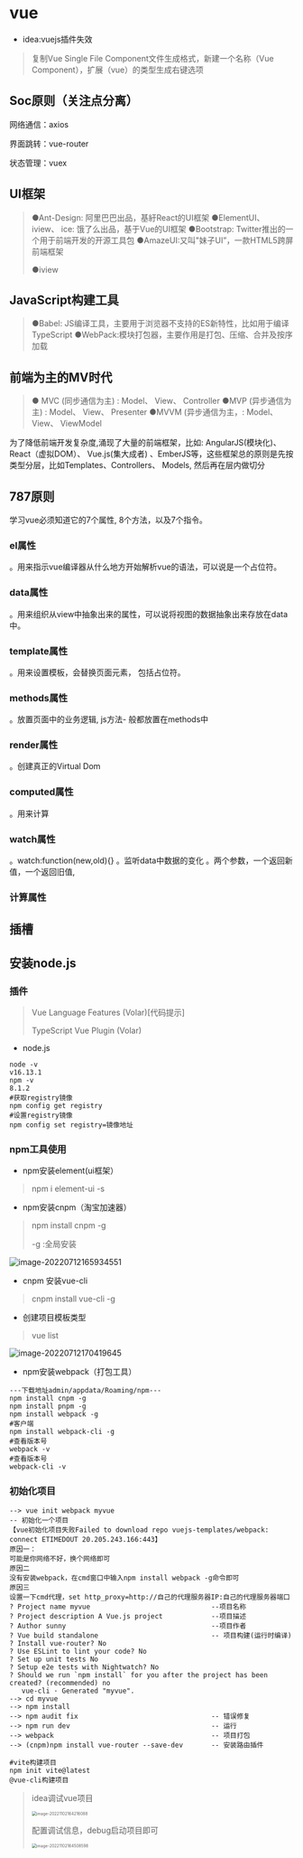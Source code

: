 # vue

* idea:vuejs插件失效

>复制Vue Single File Component文件生成格式，新建一个名称（Vue Component），扩展（vue）的类型生成右键选项

## Soc原则（关注点分离）

网络通信：axios

界面跳转：vue-router

状态管理：vuex

## UI框架

>●Ant-Design: 阿里巴巴出品，基紆React的UI框架
>●ElementUI、 iview、 ice: 饿了么出品，基于Vue的UI框架
>●Bootstrap: Twitter推出的一个用于前端开发的开源工具包
>●AmazeUI:又叫"妹子UI”，一款HTML5跨屏前端框架
>
>●iview

## JavaScript构建工具

> ●Babel: JS编译工具，主要用于浏览器不支持的ES新特性，比如用于编译TypeScript
> ●WebPack:模块打包器，主要作用是打包、压缩、合并及按序加载

## 前端为主的MV时代

>● MVC (同步通信为主) : Model、 View、 Controller
>●MVP (异步通信为主) : Model、 View、 Presenter
>●MVVM (异步通信为主，: Model、 View、 ViewModel

为了降低前端开发复杂度,涌现了大量的前端框架，比如: AngularJS(模块化)、 React（虚拟DOM）、 Vue.js(集大成者) 、EmberJS等，这些框架总的原则是先按类型分层，比如Templates、Controllers、 Models, 然后再在层内做切分

## 787原则

学习vue必须知道它的7个属性, 8个方法，以及7个指令。

### el属性

。用来指示vue编译器从什么地方开始解析vue的语法，可以说是一个占位符。

### data属性

。用来组织从view中抽象出来的属性，可以说将视图的数据抽象出来存放在data中。

### template属性

。用来设置模板，会替换页面元素， 包括占位符。

### methods属性

。放置页面中的业务逻辑, js方法- 般都放置在methods中

### render属性

。创建真正的Virtual Dom

### computed属性

。用来计算

### watch属性

。watch:function(new,old){}
。监听data中数据的变化
。两个参数，一个返回新值，一个返回旧值,

### 计算属性







## 插槽













## 安装node.js

### 插件

>Vue Language Features (Volar)[代码提示]
>
>TypeScript Vue Plugin (Volar)
>
>

* node.js

```shell
node -v
v16.13.1
npm -v
8.1.2
#获取registry镜像
npm config get registry
#设置registry镜像
npm config set registry=镜像地址
```

### npm工具使用

* npm安装element(ui框架）

>npm i element-ui -s



* npm安装cnpm（淘宝加速器）

>npm install cnpm -g  
>
>-g :全局安装

![image-20220712165934551](https://mapstore-1307680469.cos.ap-chongqing.myqcloud.com/img/202207121659697.png)



* cnpm 安装vue-cli

>cnpm install vue-cli -g



* 创建项目模板类型

>vue list

![image-20220712170419645](https://mapstore-1307680469.cos.ap-chongqing.myqcloud.com/img/202207121704696.png)



* npm安装webpack（打包工具）

```shell
---下载地址admin/appdata/Roaming/npm---
npm install cnpm -g
npm install pnpm -g
npm install webpack -g
#客户端
npm install webpack-cli -g						  
#查看版本号 
webpack -v					
#查看版本号
webpack-cli -v                                     
```



### 初始化项目

```
--> vue init webpack myvue                           
-- 初始化一个项目
【vue初始化项目失败Failed to download repo vuejs-templates/webpack: connect ETIMEDOUT 20.205.243.166:443】
原因一：
可能是你网络不好，换个网络即可
原因二
没有安装webpack，在cmd窗口中输入npm install webpack -g命令即可
原因三
设置一下cmd代理，set http_proxy=http://自己的代理服务器IP:自己的代理服务器端口
? Project name myvue                              --项目名称
? Project description A Vue.js project            --项目描述
? Author sunny                                    --项目作者
? Vue build standalone                            -- 项目构建(运行时编译)
? Install vue-router? No						
? Use ESLint to lint your code? No				
? Set up unit tests No							
? Setup e2e tests with Nightwatch? No
? Should we run `npm install` for you after the project has been created? (recommended) no
   vue-cli · Generated "myvue".
--> cd myvue
--> npm install
--> npm audit fix                                 -- 错误修复
--> npm run dev                                   -- 运行
--> webpack                                       -- 项目打包
--> (cnpm)npm install vue-router --save-dev       -- 安装路由插件
```





```
#vite构建项目
npm init vite@latest
@vue-cli构建项目
```







>idea调试vue项目
>
><img src="https://mapstore-1307680469.cos.ap-chongqing.myqcloud.com/img/202211021642183.png" alt="image-20221102164216088" style="zoom: 50%;" />
>
>配置调试信息，debug启动项目即可
>
><img src="https://mapstore-1307680469.cos.ap-chongqing.myqcloud.com/img/202211021645664.png" alt="image-20221102164508598" style="zoom:50%;" />



